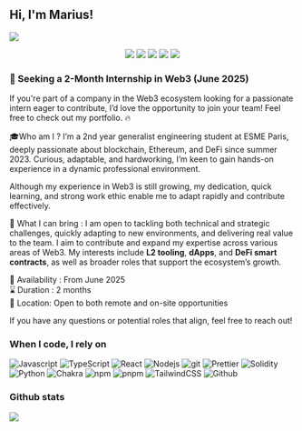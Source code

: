 ## Hi, I'm Marius!

![](https://komarev.com/ghpvc/?username=Mariussgal)

<p align="center">
  <a href="https://github.com/Mariussgal"><img src="https://img.shields.io/github/followers/Mariussgal?label=Follow%20me&style=social"></a>
  <a href="mailto:marius.gal05@gmail.com"><img src="https://img.shields.io/badge/Email-Me-informational?style=flat&logo=gmail&color=red"></a>
  <a href="https://www.linkedin.com/in/marius-gal/"><img src="https://img.shields.io/badge/Connect%20on-LinkedIn-blue?style=flat&logo=linkedin"></a>
  <a href="https://github.com/Mariussgal?tab=repositories"><img src="https://img.shields.io/badge/My-Projects-yellow?style=flat&logo=github"></a>
  <a href="https://marius-gal.xyz"><img src="https://img.shields.io/badge/My-portfolio-blue"></a>


</p>

<h3> 🚀 Seeking a 2-Month Internship in Web3 (June 2025) </h3>

If you're part of a company in the Web3 ecosystem looking for a passionate intern eager to contribute, I’d love the opportunity to join your team! Feel free to check out my portfolio. 🔥

🎓Who am I ?
I’m a 2nd year generalist engineering student at ESME Paris, deeply passionate about blockchain, Ethereum, and DeFi since summer 2023. Curious, adaptable, and hardworking, I’m keen to gain hands-on experience in a dynamic professional environment.

Although my experience in Web3 is still growing, my dedication, quick learning, and strong work ethic enable me to adapt rapidly and contribute effectively.

🌟 What I can bring :
I am open to tackling both technical and strategic challenges, quickly adapting to new environments, and delivering real value to the team. I aim to contribute and expand my expertise across various areas of Web3. My interests include <strong>L2 tooling</strong>, <strong>dApps</strong>, and <strong>DeFi smart contracts</strong>, as well as broader roles that support the ecosystem’s growth. 

📅 Availability : From June 2025 <br>
⌛ Duration : 2 months <br>
📍 Location: Open to both remote and on-site opportunities <br>

If you have any questions or potential roles that align, feel free to reach out!



<h3>When I code, I rely on</h3>
<p>
  <img alt="Javascript" src="https://img.shields.io/badge/-javascript-f7df1c?style=flat-square&logo=javascript&logoColor=black" />
  <img alt="TypeScript" src="https://img.shields.io/badge/-TypeScript-007ACC?style=flat-square&logo=typescript&logoColor=white" />
  <img alt="React" src="https://img.shields.io/badge/-React-45b8d8?style=flat-square&logo=react&logoColor=white" />
  <img alt="Nodejs" src="https://img.shields.io/badge/-Nodejs-43853d?style=flat-square&logo=Node.js&logoColor=white" />
  <img alt="git" src="https://img.shields.io/badge/-Git-F05032?style=flat-square&logo=git&logoColor=white" />
  <img alt="Prettier" src="https://img.shields.io/badge/-Prettier-F7B93E?style=flat-square&logo=prettier&logoColor=white" />
  <img alt="Solidity" src="https://img.shields.io/badge/Solidity-%23363636.svg?style=flat&logo=solidity&logoColor=white)" />
  <img alt="Python" src="https://img.shields.io/badge/python-3670A0?style=flat&logo=python&logoColor=ffdd54"/>
  <img alt="Chakra" src="https://img.shields.io/badge/chakra-%234ED1C5.svg?style=flat&logo=chakraui&logoColor=white"/>
  <img alt="npm" src="https://img.shields.io/badge/-NPM-CB3837?style=flat-square&logo=npm&logoColor=white" />
  <img alt="pnpm" src="https://img.shields.io/badge/pnpm-%234a4a4a.svg?style=flat&logo=pnpm&logoColor=f69220"/>
  <img alt="TailwindCSS" src="https://img.shields.io/badge/tailwindcss-%2338B2AC.svg?style=flat&logo=tailwind-css&logoColor=white"/>
  <img alt="Github" src="https://img.shields.io/badge/github-%23121011.svg?style=flat&logo=github&logoColor=white"/>
</p>

<h3>Github stats</h3>


![](https://github-readme-stats.vercel.app/api/top-langs/?username=mariussgal&theme=shadow_blue&hide_border=false&include_all_commits=true&count_private=true&layout=compact)

